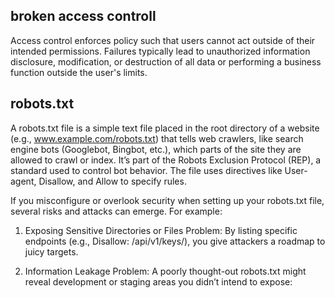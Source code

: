 
## broken access controll
Access control enforces policy such that users cannot act outside of their intended permissions. Failures typically lead to unauthorized information disclosure, modification, or destruction of all data or performing a business function outside the user's limits.

## robots.txt

A robots.txt file is a simple text file placed in the root directory of a website (e.g., www.example.com/robots.txt) that tells web crawlers, like search engine bots (Googlebot, Bingbot, etc.), which parts of the site they are allowed to crawl or index. It’s part of the Robots Exclusion Protocol (REP), a standard used to control bot behavior. The file uses directives like User-agent, Disallow, and Allow to specify rules.

If you misconfigure or overlook security when setting up your robots.txt file, several risks and attacks can emerge. For example:

1. Exposing Sensitive Directories or Files
Problem: By listing specific endpoints (e.g., Disallow: /api/v1/keys/), you give attackers a roadmap to juicy targets.

2. Information Leakage
Problem: A poorly thought-out robots.txt might reveal development or staging areas you didn’t intend to expose:




